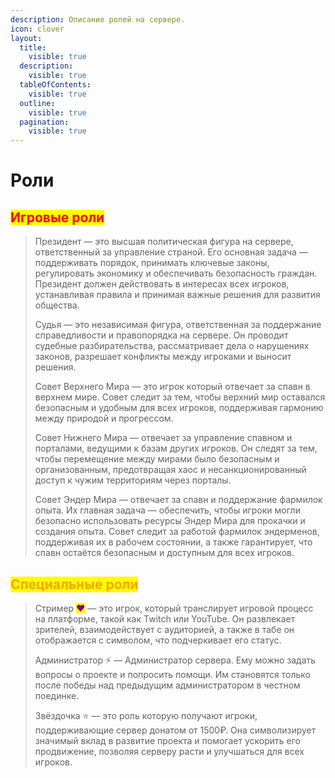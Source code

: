 ```yaml
---
description: Описание ролей на сервере.
icon: clover
layout:
  title:
    visible: true
  description:
    visible: true
  tableOfContents:
    visible: true
  outline:
    visible: true
  pagination:
    visible: true
---
```


# Роли

## <mark style="color:red;">Игровые роли</mark>

> Президент — это высшая политическая фигура на сервере, ответственный за управление страной. Его основная задача — поддерживать порядок, принимать ключевые законы, регулировать экономику и обеспечивать безопасность граждан. Президент должен действовать в интересах всех игроков, устанавливая правила и принимая важные решения для развития общества.
>
> Судья — это независимая фигура, ответственная за поддержание справедливости и правопорядка на сервере. Он проводит судебные разбирательства, рассматривает дела о нарушениях законов, разрешает конфликты между игроками и выносит решения.
>
> Совет Верхнего Мира — это игрок который отвечает за спавн в верхнем мире. Совет следит за тем, чтобы верхний мир оставался безопасным и удобным для всех игроков, поддерживая гармонию между природой и прогрессом.
>
> Совет Нижнего Мира — отвечает за управление спавном и  порталами, ведущими к базам других игроков. Он следят за тем, чтобы перемещение между мирами было безопасным и организованным, предотвращая хаос и несанкционированный доступ к чужим территориям через порталы.
>
> Совет Эндер Мира —  отвечает за спавн и поддержание фармилок опыта. Их главная задача — обеспечить, чтобы игроки могли безопасно использовать ресурсы Эндер Мира для прокачки и создания опыта. Совет следит за работой фармилок эндерменов, поддерживая их в рабочем состоянии, а также гарантирует, что спавн остаётся безопасным и доступным для всех игроков.

## <mark style="color:orange;">Специальные роли</mark>

> Стример <mark style="color:purple;">❤</mark> — это игрок, который транслирует игровой процесс на платформе, такой как Twitch или YouTube. Он развлекает зрителей, взаимодействует с аудиторией, а также в табе он отображается с символом, что подчеркивает его статус.
>
> Администратор ⚡ — Администратор сервера. Ему можно задать вопросы о проекте и попросить помощи. Им становятся только после победы над предыдущим администратором в честном поединке.
>
> Звёздочка ⭐ — это роль которую получают игроки, поддерживающие сервер донатом от 1500₽. Она символизирует значимый вклад в развитие проекта и помогает ускорить его продвижение, позволяя серверу расти и улучшаться для всех игроков.
